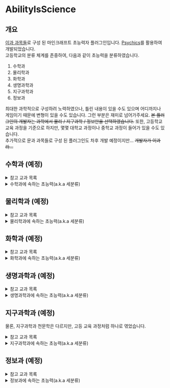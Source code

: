 AbilityIsScience
================
개요
---
[이과 과목들](http://www.edunet.net/nedu/ncicsvc/listSub2015Form.do?menu_id=623 "한국 고등학교 2015년 개정 교육과정 기준")로 구성 
된 마인크래프트 초능력자 플러그인입니다. 
[Psychics](https://github.com/noonmaru/psychics "")를 활용하여 개발되었습니다.  
고등학교의 분류 체계를 존중하여, 다음과 같이 초능력을 분류하였습니다.
1. 수학과
2. 물리학과
3. 화학과
4. 생명과학과
5. 지구과학과
6. 정보과

최대한 과학적으로 구성하려 노력하였으나, 틀린 내용이 있을 수도 있으며 어디까지나 게임이기 때문에 변형이 있을 수도 있습니다.
그런 부분은 재미로 넘어가주세요.
~~본 플러그인의 개발자는 과학에서 물리 / 지구과학 / 정보만을 선택하였습니다.~~
또한, 고등학교 교육 과정을 기준으로 하지만, 몇몇 대학교 과정이나 중학교 과정이 들어가 있을
수도 있습니다.  
추가적으로 문과 과목들로 구성 된 플러그인도 차후 개발 예정이지만... ~~개발자가 이과라...~~

수학과 (예정)
----------
<details>
<summary>참고 교과 목록</summary>

* 수학
* 수학 I
* 수학 II
* 미적분
* 확률과 통계
* 기하
* 실용 수학
* 경제 수학
* 심화수학 I
* 심화수학 II
* 고급수학 I
* 고급수학 II
</details>

<details>
<summary>수학과에 속하는 초능력(a.k.a 세분류)</summary>  

1. 기하
2. 함수
3. 수와 연산
4. 대수 A/B *(고등학교 교육 과정에 대수가 많은 관계로 2개로 쪼갬.)*
5. 선형대수 *(대수에 속하지만 임의로 따로 분류함.)*
6. 미적분
</details>

물리학과 (예정)
------------
<details>
<summary>참고 교과 목록</summary>

* 물리학 I
* 물리학 II
* 고급 물리학
* 물리학 실험
</details>

<details>
<summary>물리학과에 속하는 초능력(a.k.a 세분류)</summary>  

1. 역학
2. 전자기학
3. 열역학 *(역학에 속하지만, 임의로 따로 분류함.)*
4. 파동학
5. 시공간과 운동 *(현대 물리에 속하지만, 임의로 따로 분류함.)*
6. 양자 역학 *(현대 물리에 속하지만, 임의로 따로 분류함.)*
7. 현대 물리
</details>

화학과 (예정)
------------
<details>
<summary>참고 교과 목록</summary>

* 화학 I
* 화학 II
* 고급 화학
* 화학 실험
</details>

<details>
<summary>화학과에 속하는 초능력(a.k.a 세분류)</summary>  

1. 물질의 구조
2. 물질의 변화
3. 물질의 성질
4. 화학 반응
5. 화학 평형
6. 화학 결합 *(물질의 구조에 속하지만, 임의로 따로 분류함.)*
7. 전기 화학
</details>

생명과학과 (예정)
------------
<details>
<summary>참고 교과 목록</summary>

* 생명과학 I
* 생명과학 II
* 고급 생명과학
* 생명과학 실험
* 생태와 환경
</details>

<details>
<summary>생명과학과에 속하는 초능력(a.k.a 세분류)</summary>  

1. 생물의 구조
2. 생물의 조절과 방어
3. 유전과 진화
4. 물질대사
5. 환경과 생태계 A/B *(환경, 생태계에 대한 내용이 한 과목을 차지할 정도로 많은 관계로...)*
6. 생명 공학
</details>

지구과학과 (예정)
------------
물론, 지구과학과 천문학은 다르지만, 고등 교육 과정처럼 하나로 엮었습니다.
<details>
<summary>참고 교과 목록</summary>

* 지구과학 I
* 지구과학 II
* 고급 지구과학
* 지구과학 실험
* 생태와 환경
</details>

<details>
<summary>지구과학과에 속하는 초능력(a.k.a 세분류)</summary>  

1. 고체 지구
2. 광물과 자원 *(고체 지구에 속하지만, 임의로 따로 분류함.)*
3. 해양 *(대기와 해양을 분리)*
4. 대기와 기상 *(대기와 해양을 분리)*
5. 천체의 운동 *(천체와 우주론을 분리)*
6. 우주론 *(천체와 우주론을 분리)*
7. 지구 시스템과 순환 *(위의 분류에 골고루 속해있지만, 7개를 맞추기 위하여 임의로 분리)*
</details>

정보과 (예정)
------------
<details>
<summary>참고 교과 목록</summary>

* 정보
* 정보 과학
</details>

<details>
<summary>정보과에 속하는 초능력(a.k.a 세분류)</summary>  

1. 자료 해석 및 처리
2. 컴퓨팅 시스템
3. 알고리즘
4. 프로그래밍
</details>